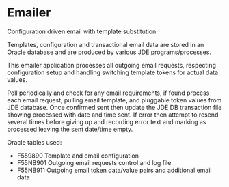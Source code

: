# Emailer

Configuration driven email with template substitution

Templates, configuration and transactional email data are stored in an Oracle database 
and are produced by various JDE programs/processes. 

This emailer application processes all outgoing email requests, respecting configuration setup 
and handling switching template tokens for actual data values.

Poll periodically and check for any email requirements, if found process each email 
request, pulling email template, and pluggable token values from JDE database. 
Once confirmed sent then update the JDE DB transaction file showing processed with date 
and time sent. If error then attempt to resend several times before giving up and 
recording error text and marking as processed leaving the sent date/time empty.

Oracle tables used:
- F559890     Template and email configuration  
- F55NB901    Outgoing email requests control and log file
- F55NB911    Outgoing email token data/value pairs and additional email data



